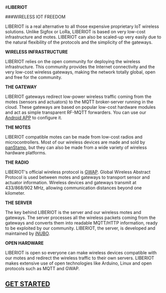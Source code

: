 #**LIBERIOT**

###WIRELESS IOT FREEDOM

LIBERIOT is a real alternative to all those expensive proprietary IoT wireless solutions. Unlike Sigfox or LoRa, LIBERIOT is based on very low-cost infrastructure and motes. LIBERIOT can also be scaled-up very easily due to the natural flexibility of the protocols and the simplicity of the gateways.

**WIRELESS INFRASTRUCTURE**

LIBERIOT relies on the open community for deploying the wireless infrastructure. This community provides the Internet connectivity and the very low-cost wireless gateways, making the network totally global, open and free for the community.

**THE GATEWAY**

LIBERIOT gateways redirect low-power wireless traffic coming from the motes (sensors and actuators) to the MQTT broker-server running in the cloud. These gateways are based on popular low-cost hardware modules and act as simple transparent RF-MQTT forwarders. You can use our [Android APP](http://liberiot.org/files/APK/liberiot.apk) to configure it.

**THE MOTES**


LIBERIOT compatible motes can be made from low-cost radios and microcontrollers. Most of our wireless devices are made and sold by [panStamp](http://www.panstamp.com/), but they can also be made from a wide variety of wireless hardware platforms.

**THE RADIO**

LIBERIOT's official wireless protocol is [GWAP](https://github.com/liberiot/gwap). Global Wireless Abstract Protocol is used between motes and gateways to transport sensor and actuator information. Wireless devices and gateways transmit at 433/868/902 MHz, allowing communication distances beyond one kilometer.

**THE SERVER**

The key behind LIBERIOT is the server and our wireless motes and gateways. The server processes all the wireless packets coming from the gateways and converts them into readable MQTT/HTTP information, ready to be exploited by our community. LIBERIOT, the server, is developed and maintained by [iNUBO](http://www.inubo.es/).

**OPEN HARDWARE**

LIBERIOT is open so everyone can make wireless devices compatible with our motes and redirect the wireless traffic to their own servers. LIBERIOT makes extensive use of open technologies like Arduino, Linux and open protocols such as MQTT and GWAP.

[GET STARTED](http://red.liberiot.org/)
---------------------------------------